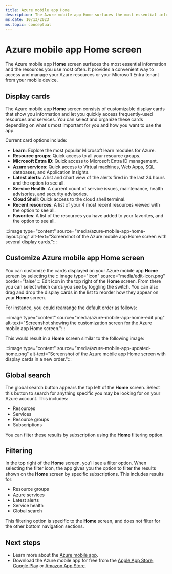 ```yaml
---
title: Azure mobile app Home
description: The Azure mobile app Home surfaces the most essential information and the resources you use most often.
ms.date: 10/13/2023
ms.topic: conceptual
---
```


# Azure mobile app Home screen

The Azure mobile app **Home** screen surfaces the most essential information and the resources you use most often. It provides a convenient way to access and manage your Azure resources or your Microsoft Entra tenant from your mobile device.

## Display cards

The Azure mobile app **Home** screen consists of customizable display cards that show you information and let you quickly access frequently-used resources and services. You can select and organize these cards depending on what's most important for you and how you want to use the app.

Current card options include:

- **Learn**: Explore the most popular Microsoft learn modules for Azure.
- **Resource groups**: Quick access to all your resource groups.
- **Microsoft Entra ID**: Quick access to Microsoft Entra ID management.
- **Azure services**: Quick access to Virtual machines, Web Apps, SQL databases, and Application Insights.
- **Latest alerts**: A list and chart view of the alerts fired in the last 24 hours and the option to see all.
- **Service Health**: A current count of service issues, maintenance, health advisories, and security advisories.
- **Cloud Shell**: Quick access to the cloud shell terminal.
- **Recent resources**: A list of your 4 most recent resources viewed with the option to see all.
- **Favorites**: A list of the resources you have added to your favorites, and the option to see all.

:::image type="content" source="media/azure-mobile-app-home-layout.png" alt-text="Screenshot of the Azure mobile app Home screen with several display cards."::: 

## Customize Azure mobile app Home screen

You can customize the cards displayed on your Azure mobile app **Home** screen by selecting the :::image type="icon" source="media/edit-icon.png" border="false"::: Edit icon in the top right of the **Home**  screen. From there you can select which cards you see by toggling the switch. You can also drag and drop the display cards in the list to reorder how they appear on your **Home** screen.

For instance, you could rearrange the default order as follows:

:::image type="content" source="media/azure-mobile-app-home-edit.png" alt-text="Screenshot showing the customization screen for the Azure mobile app Home screen.":::

This would result in a **Home** screen similar to the following image:

:::image type="content" source="media/azure-mobile-app-updated-home.png" alt-text="Screenshot of the Azure mobile app Home screen with display cards in a new order.":::

## Global search

The global search button appears the top left of the **Home** screen. Select this button to search for anything specific you may be looking for on your Azure account. This includes:

- Resources
- Services
- Resource groups
- Subscriptions

You can filter these results by subscription using the **Home** filtering option.

## Filtering

In the top right of the **Home** screen, you'll see a filter option. When selecting the filter icon, the app gives you the option to filter the results shown on the **Home** screen by specific subscriptions. This includes results for:

- Resource groups
- Azure services
- Latest alerts
- Service health
- Global search

This filtering option is specific to the **Home** screen, and does not filter for the other bottom navigation sections.

## Next steps

- Learn more about the [Azure mobile app](overview.md).
- Download the Azure mobile app for free from the [Apple App Store](https://aka.ms/azureapp/ios/doc), [Google Play](https://aka.ms/azureapp/android/doc) or [Amazon App Store](https://aka.ms/azureapp/amazon/doc).

